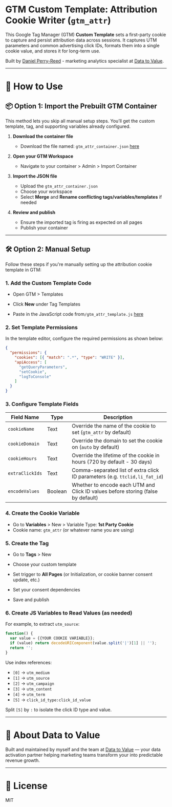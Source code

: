 # GTM Custom Template: Attribution Cookie Writer (`gtm_attr`)

This Google Tag Manager (GTM) **Custom Template** sets a first-party cookie to capture and persist attribution data across sessions. It captures UTM parameters and common advertising click IDs, formats them into a single cookie value, and stores it for long-term use.

Built by [Daniel Perry-Reed](https://www.linkedin.com/in/danielperryreed/) - marketing analytics specialist at [Data to Value](https://www.datatovalue.com).

---

# 🚀 How to Use

## 📦 Option 1: Import the Prebuilt GTM Container

This method lets you skip all manual setup steps. You’ll get the custom template, tag, and supporting variables already configured.

1. **Download the container file**

   * Download the file named: `gtm_attr_container.json` [here](https://github.com/dpezrez/gtm-attribution-cookie/blob/main/gtm_attr_container.json)

2. **Open your GTM Workspace**

   * Navigate to your container > Admin > Import Container

3. **Import the JSON file**

   * Upload the `gtm_attr_container.json`
   * Choose your workspace
   * Select **Merge** and **Rename conflicting tags/variables/templates** if needed

4. **Review and publish**

   * Ensure the imported tag is firing as expected on all pages
   * Publish your container

---

## 🛠 Option 2: Manual Setup

Follow these steps if you're manually setting up the attribution cookie template in GTM:

### 1. Add the Custom Template Code

* Open GTM > Templates

* Click **New** under Tag Templates

* Paste in the JavaScript code from`/gtm_attr_template.js` [here](https://github.com/dpezrez/gtm-attribution-cookie/blob/main/gtm_attr_template.js)

### 2. Set Template Permissions

In the template editor, configure the required permissions as shown below:

```json
{
  "permissions": {
    "cookies": [{ "match": ".*", "type": "WRITE" }],
    "apiAccess": [
      "getQueryParameters",
      "setCookie",
      "logToConsole"
    ]
  }
}
```

### 3. Configure Template Fields

| Field Name      | Type    | Description                                                                      |
| --------------- | ------- | -------------------------------------------------------------------------------- |
| `cookieName`    | Text    | Override the name of the cookie to set (`gtm_attr` by default)                   |
| `cookieDomain`  | Text    | Override the domain to set the cookie on (`auto` by default)                     |
| `cookieHours`   | Text    | Override the lifetime of the cookie in hours (720 by default - 30 days)          |
| `extraClickIds` | Text    | Comma-separated list of extra click ID parameters (e.g. `ttclid,li_fat_id`)      |
| `encodeValues`  | Boolean | Whether to encode each UTM and Click ID values before storing (false by default) |

### 4. Create the Cookie Variable

* Go to **Variables** > New > Variable Type: **1st Party Cookie**
* Cookie name: `gtm_attr` (or whatever name you are using)

### 5. Create the Tag

* Go to **Tags** > New

* Choose your custom template

* Set trigger to **All Pages** (or Initialization, or cookie banner consent update, etc.)

* Set your consent dependencies

* Save and publish

### 6. Create JS Variables to Read Values (as needed)

For example, to extract `utm_source`:

```javascript
function() {
  var value = {{YOUR COOKIE VARIABLE}};
  if (value) return decodeURIComponent(value.split('|')[1] || '');
  return '';
}
```

Use index references:

* `[0]` → `utm_medium`
* `[1]` → `utm_source`
* `[2]` → `utm_campaign`
* `[3]` → `utm_content`
* `[4]` → `utm_term`
* `[5]` → `click_id_type:click_id_value`

Split `[5]` by `:` to isolate the click ID type and value.

---

# 🤝 About Data to Value

Built and maintained by myself and the team at [Data to Value](https://www.datatovalue.com) — your data activation partner helping marketing teams transform your into predictable revenue growth.

---

# 📄 License

MIT
